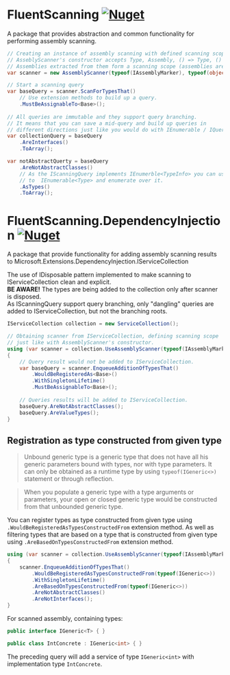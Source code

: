 # FluentScanning [![Nuget](https://img.shields.io/nuget/v/FluentScanning?style=flat-square)](https://www.nuget.org/packages/FluentScanning/)

A package that provides abstraction and common functionality for performing assembly scanning.

```cs
// Creating an instance of assembly scanning with defined scanning scope.
// AsseblyScanner's constructor accepts Type, Assembly, () => Type, () => Assembly as params.
// Assemblies extracted from them form a scanning scope (assemblies are distinct).
var scanner = new AssemblyScanner(typeof(IAssemblyMarker), typeof(object));

// Start a scanning query
var baseQuery = scanner.ScanForTypesThat()
    // Use extension methods to build up a query.
    .MustBeAssignableTo<Base>();
    
// All queries are immutable and they support query branching.
// It means that you can save a mid-query and build up queries in 
// different directions just like you would do with IEnumerable / IQueriable
var collectionQuery = baseQuery
    .AreInterfaces()
    .ToArray();

var notAbstractQuerty = baseQuery
    .AreNotAbstractClasses()
    // As the IScanningQuery implements IEnumerble<TypeInfo> you can use .AsType to convert it 
    // to  IEnumerable<Type> and enumerate over it.
    .AsTypes()
    .ToArray();
```

# FluentScanning.DependencyInjection [![Nuget](https://img.shields.io/nuget/v/FluentScanning.DependencyInjection?style=flat-square)](https://www.nuget.org/packages/FluentScanning.DependencyInjection/)

A package that provide functionality for adding assembly scanning results to
Microsoft.Extensions.DependencyInjection.IServiceCollection

The use of IDisposable pattern implemented to make scanning to IServiceCollection clean and explicit.\
**BE AWARE!** The types are being added to the collection only after scanner is disposed.\
As IScanningQuery support query branching, only "dangling" queries are added to IServiceCollection, but not the
branching roots.

```cs
IServiceCollection collection = new ServiceCollection();

// Obtaining scanner from IServiceCollection, defining scanning scope 
// just like with AssemblyScanner's constructor.
using (var scanner = collection.UseAssemblyScanner(typeof(IAssemblyMarker)))
{
    // Query result would not be added to IServiceCollection.
    var baseQuery = scanner.EnqueueAdditionOfTypesThat()
        .WouldBeRegisteredAs<Base>()
        .WithSingletonLifetime()
        .MustBeAssignableTo<Base>();
        
    // Queries results will be added to IServiceCollection.
    baseQuery.AreNotAbstractClasses();
    baseQuery.AreValueTypes();
}
```

## Registration as type constructed from given type

> Unbound generic type is a generic type that does not have all his generic parameters bound with types, nor with type parameters. 
> It can only be obtained as a runtime type by using `typeof(IGeneric<>)` statement or through reflection. 

> When you populate a generic type with a type arguments or parameters, your open or closed generic type would be constructed from that unbounded generic type.

You can register types as type constructed from given type using `.WouldBeRegisteredAsTypesConstructedFrom` extension method.
As well as filtering types that are based on a type that is constructed from given type using `.AreBasedOnTypesConstructedFrom` extension method.

```csharp
using (var scanner = collection.UseAssemblyScanner(typeof(IAssemblyMarker)))
{
    scanner.EnqueueAdditionOfTypesThat()
        .WouldBeRegisteredAsTypesConstructedFrom(typeof(IGeneric<>))
        .WithSingletonLifetime()
        .AreBasedOnTypesConstructedFrom(typeof(IGeneric<>))
        .AreNotAbstractClasses()
        .AreNotInterfaces();
}
```

For scanned assembly, containing types:
```csharp
public interface IGeneric<T> { }

public class IntConcrete : IGeneric<int> { }
```

The preceding query will add a service of type `IGeneric<int>` with implementation type `IntConcrete`.
